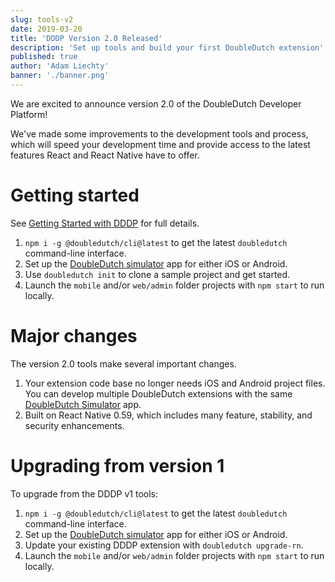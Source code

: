 ```yaml
---
slug: tools-v2
date: 2019-03-20
title: 'DDDP Version 2.0 Released'
description: 'Set up tools and build your first DoubleDutch extension'
published: true
author: 'Adam Liechty'
banner: './banner.png'
---
```


We are excited to announce version 2.0 of the DoubleDutch Developer Platform!

We've made some improvements to the development tools and process, which will speed your development
time and provide access to the latest features React and React Native have to offer.

# Getting started

See [Getting Started with DDDP](./getting-started) for full details.

1. `npm i -g @doubledutch/cli@latest` to get the latest `doubledutch` command-line interface.
1. Set up the [DoubleDutch simulator](https://github.com/doubledutch/simulator) app for either iOS
   or Android.
1. Use `doubledutch init` to clone a sample project and get started.
1. Launch the `mobile` and/or `web/admin` folder projects with `npm start` to run locally.

# Major changes

The version 2.0 tools make several important changes.

1. Your extension code base no longer needs iOS and Android project files. You can develop multiple
   DoubleDutch extensions with the same
   [DoubleDutch Simulator](https://github.com/doubledutch/simulator) app.
1. Built on React Native 0.59, which includes many feature, stability, and security enhancements.

# Upgrading from version 1

To upgrade from the DDDP v1 tools:

1. `npm i -g @doubledutch/cli@latest` to get the latest `doubledutch` command-line interface.
1. Set up the [DoubleDutch simulator](https://github.com/doubledutch/simulator) app for either iOS
   or Android.
1. Update your existing DDDP extension with `doubledutch upgrade-rn`.
1. Launch the `mobile` and/or `web/admin` folder projects with `npm start` to run locally.
